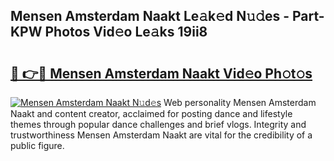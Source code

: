 ## Mensen Amsterdam Naakt Le𝚊k𝚎d N𝚞𝚍es - Part-KPW Photos Vid𝚎o Le𝚊ks 19ii8

# <h2><a href="http://fb2i40.evod.top/?m=Mensen+Amsterdam+Naakt">🔗 👉🔴 Mensen Amsterdam Naakt Vid𝚎o Ph𝚘t𝚘s</a></h2>

[![Mensen Amsterdam Naakt N𝚞d𝚎s](https://i.imgur.com/8V9OHl7.gif)](http://fb2i40.evod.top/?m=Mensen+Amsterdam+Naakt)
Web personality Mensen Amsterdam Naakt and content creator, acclaimed for posting dance and lifestyle themes through popular dance challenges and brief vlogs. Integrity and trustworthiness Mensen Amsterdam Naakt are vital for the credibility of a public figure. 
